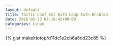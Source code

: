 ```yaml
---
layout: default                                                                                                              
title: Tactic Conf Xml With Ldap Auth Enabled                                                                                                                       
date: 2016-02-23 07:16:42+00:00                                                                                                                        
categories: Linux                                                                                                                
---                                                                                                                              
```


{% gist makeittotop/d11dc1e2cb6a5cd23c85 %}                                                                                                           

